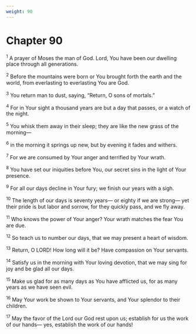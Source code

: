 ```yaml
---
weight: 90
---
```


# Chapter 90

<sup>1</sup> A prayer of Moses the man of God. Lord, You have been our dwelling place through all generations. 

<sup>2</sup> Before the mountains were born or You brought forth the earth and the world, from everlasting to everlasting You are God. 

<sup>3</sup> You return man to dust, saying, “Return, O sons of mortals.” 

<sup>4</sup> For in Your sight a thousand years are but a day that passes, or a watch of the night. 

<sup>5</sup> You whisk them away in their sleep; they are like the new grass of the morning— 

<sup>6</sup> in the morning it springs up new, but by evening it fades and withers. 

<sup>7</sup> For we are consumed by Your anger and terrified by Your wrath. 

<sup>8</sup> You have set our iniquities before You, our secret sins in the light of Your presence. 

<sup>9</sup> For all our days decline in Your fury; we finish our years with a sigh. 

<sup>10</sup> The length of our days is seventy years— or eighty if we are strong— yet their pride is but labor and sorrow, for they quickly pass, and we fly away. 

<sup>11</sup> Who knows the power of Your anger? Your wrath matches the fear You are due. 

<sup>12</sup> So teach us to number our days, that we may present a heart of wisdom. 

<sup>13</sup> Return, O LORD! How long will it be? Have compassion on Your servants. 

<sup>14</sup> Satisfy us in the morning with Your loving devotion, that we may sing for joy and be glad all our days. 

<sup>15</sup> Make us glad for as many days as You have afflicted us, for as many years as we have seen evil. 

<sup>16</sup> May Your work be shown to Your servants, and Your splendor to their children. 

<sup>17</sup> May the favor of the Lord our God rest upon us; establish for us the work of our hands— yes, establish the work of our hands! 


